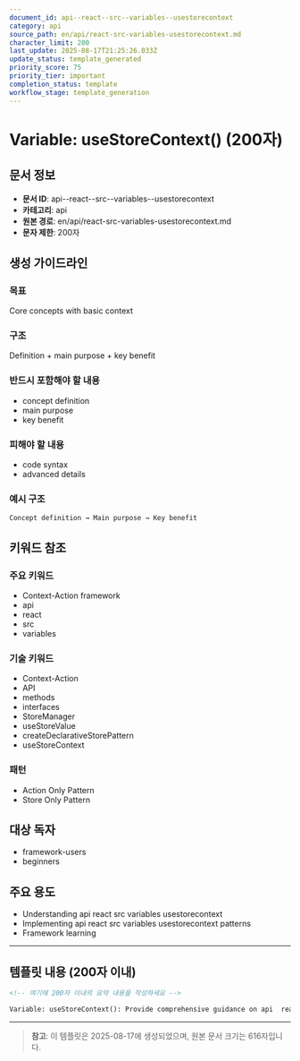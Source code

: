 ```yaml
---
document_id: api--react--src--variables--usestorecontext
category: api
source_path: en/api/react-src-variables-usestorecontext.md
character_limit: 200
last_update: 2025-08-17T21:25:26.033Z
update_status: template_generated
priority_score: 75
priority_tier: important
completion_status: template
workflow_stage: template_generation
---
```


# Variable: useStoreContext() (200자)

## 문서 정보
- **문서 ID**: api--react--src--variables--usestorecontext
- **카테고리**: api
- **원본 경로**: en/api/react-src-variables-usestorecontext.md
- **문자 제한**: 200자

## 생성 가이드라인

### 목표
Core concepts with basic context

### 구조
Definition + main purpose + key benefit

### 반드시 포함해야 할 내용
- concept definition
- main purpose
- key benefit

### 피해야 할 내용  
- code syntax
- advanced details

### 예시 구조
```
Concept definition → Main purpose → Key benefit
```

## 키워드 참조

### 주요 키워드
- Context-Action framework
- api
- react
- src
- variables

### 기술 키워드
- Context-Action
- API
- methods
- interfaces
- StoreManager
- useStoreValue
- createDeclarativeStorePattern
- useStoreContext

### 패턴
- Action Only Pattern
- Store Only Pattern

## 대상 독자
- framework-users
- beginners

## 주요 용도
- Understanding api  react  src  variables  usestorecontext
- Implementing api  react  src  variables  usestorecontext patterns
- Framework learning

---

## 템플릿 내용 (200자 이내)

```markdown
<!-- 여기에 200자 이내의 요약 내용을 작성하세요 -->

Variable: useStoreContext(): Provide comprehensive guidance on api  react  src  variables  usestorecontext의 핵심 개념과 Context-Action 프레임워크에서의 역할을 간단히 설명.
```

---

> **참고**: 이 템플릿은 2025-08-17에 생성되었으며, 
> 원본 문서 크기는 616자입니다.
